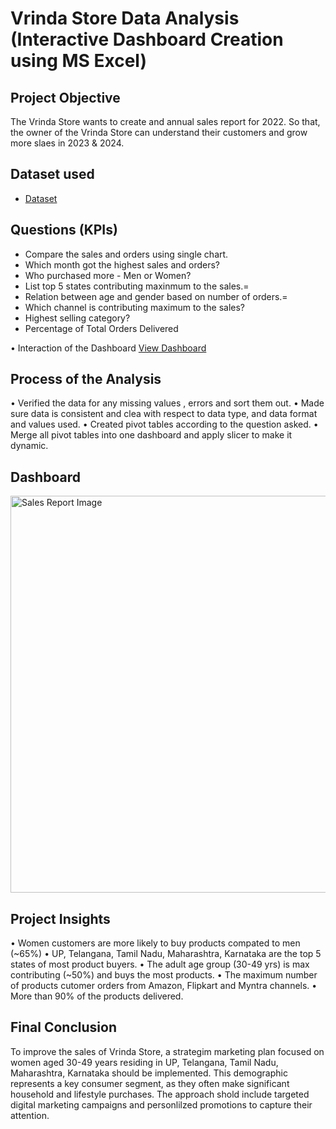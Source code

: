 # Vrinda Store Data Analysis (Interactive Dashboard Creation using MS Excel)

## Project Objective 

The Vrinda Store wants to create and annual sales report for 2022. So that, the owner of the Vrinda Store can understand their customers and grow more slaes in 2023 & 2024.

## Dataset used 

- <a href = "https://github.com/Dev-1704/Excel-Data-Analysis-Project-01-/blob/main/Vrinda%20Store%20Data%20Analysis.xlsx" > Dataset </a>

## Questions (KPIs)
- Compare the sales and orders using single chart.
- Which month got the highest sales and orders?
- Who purchased more - Men or Women?
- List top 5 states contributing maxinmum to the sales.=
- Relation between age and gender based on number of orders.=
- Which channel is contributing maximum to the sales?
- Highest selling category? 
- Percentage of Total Orders Delivered 

• Interaction of the Dashboard <a href = "https://github.com/Dev-1704/Excel-Data-Analysis-Project-01-/blob/main/Sales%20Report%20Image.png"> View Dashboard </a>

## Process of the Analysis
• Verified the data for any missing values , errors and sort them out.
• Made sure data is consistent and clea with respect to data type, and data format and values used.
• Created pivot tables according to the question asked.
• Merge all pivot tables into one dashboard and apply slicer to make it dynamic.

## Dashboard 
<img width="1484" height="635" alt="Sales Report Image" src="https://github.com/user-attachments/assets/3c88988e-a890-4697-bc8d-ec45eaa168ec" />

## Project Insights
• Women customers are more likely to buy products compated to men (~65%)
• UP, Telangana, Tamil Nadu, Maharashtra, Karnataka are the top 5 states of most product buyers.
• The adult age group (30-49 yrs) is max contributing (~50%) and buys the most products.
• The maximum number of products cutomer orders from Amazon, Flipkart and Myntra channels.
• More than 90% of the products delivered.

## Final Conclusion

To improve the sales of Vrinda Store, a strategim marketing plan focused on women aged 30-49 years residing in  UP, Telangana, Tamil Nadu, Maharashtra, Karnataka should be implemented. This demographic represents a key consumer segment, as they often make significant household and lifestyle purchases. The approach shold include targeted digital marketing campaigns and personlilzed promotions to capture their attention.

